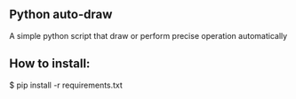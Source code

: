 ## Python auto-draw
A simple python script that draw or perform precise operation automatically

## How to install: 
$ pip install -r requirements.txt